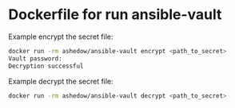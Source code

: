 # Dockerfile for run ansible-vault 

Example encrypt the secret file:
```sh
docker run -rm ashedow/ansible-vault encrypt <path_to_secret>
Vault password:
Decryption successful
```

Example decrypt the secret file:
```sh
docker run -rm ashedow/ansible-vault decrypt <path_to_secret>
```